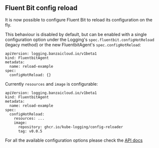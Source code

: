 ## Fluent Bit config reload

It is now possible to configure Fluent Bit to reload its configuration on the fly.

This behaviour is disabled by default, but can be enabled with a single configuration option under 
the Logging's `spec.fluentbit.configHotReload` (legacy method) or the new FluentbitAgent's `spec.configHotReload`:

```
apiVersion: logging.banzaicloud.io/v1beta1
kind: FluentbitAgent
metadata:
  name: reload-example
spec:
  configHotReload: {}
```

Currently `resources` and `image` is configurable:
```
apiVersion: logging.banzaicloud.io/v1beta1
kind: FluentbitAgent
metadata:
  name: reload-example
spec:
  configHotReload:
    resources: ...
    image:
      repository: ghcr.io/kube-logging/config-reloader
      tag: v0.0.5
```

For all the available configuration options please check the [API docs](https://kube-logging.dev/docs/configuration/crds/v1beta1/fluentbit_types/)
